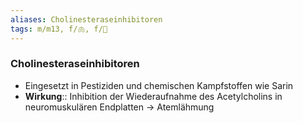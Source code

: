 ```yaml
---
aliases: Cholinesteraseinhibitoren
tags: m/m13, f/🫁, f/🍄
---
```

### Cholinesteraseinhibitoren
- Eingesetzt in Pestiziden und chemischen Kampfstoffen wie Sarin  
- **Wirkung**:: Inhibition der Wiederaufnahme des Acetylcholins in neuromuskulären Endplatten → Atemlähmung

